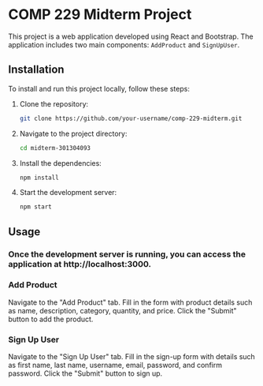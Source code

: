 # COMP 229 Midterm Project

This project is a web application developed using React and Bootstrap. The application includes two main components: `AddProduct` and `SignUpUser`.

## Installation

To install and run this project locally, follow these steps:

1. Clone the repository:
   ```bash
   git clone https://github.com/your-username/comp-229-midterm.git

2. Navigate to the project directory:
    ```bash
    cd midterm-301304093

3. Install the dependencies:
    ```bash
    npm install

4. Start the development server:
    ```bash
    npm start

## Usage
### Once the development server is running, you can access the application at http://localhost:3000.

### Add Product
Navigate to the "Add Product" tab.
Fill in the form with product details such as name, description, category, quantity, and price.
Click the "Submit" button to add the product.

### Sign Up User
Navigate to the "Sign Up User" tab.
Fill in the sign-up form with details such as first name, last name, username, email, password, and confirm password.
Click the "Submit" button to sign up.